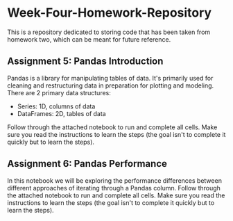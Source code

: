 # Week-Four-Homework-Repository
This is a repository dedicated to storing code that has been taken from homework two, which can be meant for future reference.

## Assignment 5: Pandas Introduction
Pandas is a library for manipulating tables of data. It's primarily used for cleaning and restructuring data in preparation for plotting
and modeling. There are 2 primary data structures:
- Series: 1D, columns of data
- DataFrames: 2D, tables of data

Follow through the attached notebook to run and complete all cells.  Make sure you read the instructions to learn the steps (the goal 
isn't to complete it quickly but to learn the steps).

## Assignment 6: Pandas Performance
In this notebook we will be exploring the performance differences between different approaches of iterating through a Pandas column.
Follow through the attached notebook to run and complete all cells.  Make sure you read the instructions to learn the steps (the goal 
isn't to complete it quickly but to learn the steps).  


